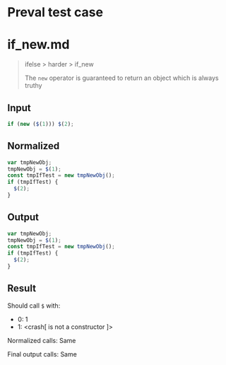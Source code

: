 # Preval test case

# if_new.md

> ifelse > harder > if_new
>
> The `new` operator is guaranteed to return an object which is always truthy

## Input

`````js filename=intro
if (new ($(1))) $(2);
`````

## Normalized

`````js filename=intro
var tmpNewObj;
tmpNewObj = $(1);
const tmpIfTest = new tmpNewObj();
if (tmpIfTest) {
  $(2);
}
`````

## Output

`````js filename=intro
var tmpNewObj;
tmpNewObj = $(1);
const tmpIfTest = new tmpNewObj();
if (tmpIfTest) {
  $(2);
}
`````

## Result

Should call `$` with:
 - 0: 1
 - 1: <crash[ <ref> is not a constructor ]>

Normalized calls: Same

Final output calls: Same
